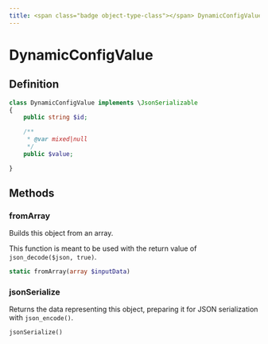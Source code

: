 ```yaml
---
title: <span class="badge object-type-class"></span> DynamicConfigValue
---
```

# <span class="badge object-type-class"></span> DynamicConfigValue

## Definition

```php
class DynamicConfigValue implements \JsonSerializable
{
    public string $id;

    /**
     * @var mixed|null
     */
    public $value;

}
```
## Methods

### <span class="badge object-method"></span> fromArray

Builds this object from an array.

This function is meant to be used with the return value of `json_decode($json, true)`.

```php
static fromArray(array $inputData)
```

### <span class="badge object-method"></span> jsonSerialize

Returns the data representing this object, preparing it for JSON serialization with `json_encode()`.

```php
jsonSerialize()
```

